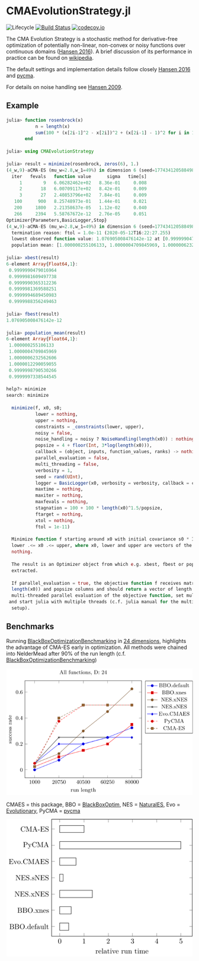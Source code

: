 # CMAEvolutionStrategy.jl

<!--![Lifecycle](https://img.shields.io/badge/lifecycle-experimental-orange.svg)
![Lifecycle](https://img.shields.io/badge/lifecycle-maturing-blue.svg)-->
![Lifecycle](https://img.shields.io/badge/lifecycle-stable-green.svg)<!--
![Lifecycle](https://img.shields.io/badge/lifecycle-retired-orange.svg)
![Lifecycle](https://img.shields.io/badge/lifecycle-archived-red.svg)
![Lifecycle](https://img.shields.io/badge/lifecycle-dormant-blue.svg) -->
[![Build Status](https://travis-ci.com/jbrea/CMAEvolutionStrategy.jl.svg?branch=master)](https://travis-ci.com/jbrea/CMAEvolutionStrategy.jl)
[![codecov.io](http://codecov.io/github/jbrea/CMAEvolutionStrategy.jl/coverage.svg?branch=master)](http://codecov.io/github/jbrea/CMAEvolutionStrategy.jl?branch=master)
<!--[![Documentation](https://img.shields.io/badge/docs-stable-blue.svg)](https://jbrea.github.io/CMAEvolutionStrategy.jl/stable)
[![Documentation](https://img.shields.io/badge/docs-master-blue.svg)](https://jbrea.github.io/CMAEvolutionStrategy.jl/dev)
-->

The CMA Evolution Strategy is a stochastic method for derivative-free
optimization of potentially non-linear, non-convex or noisy functions over
continuous domains ([Hansen 2016](https://arxiv.org/abs/1604.00772)).
A brief discussion of its performance in practice can be found on
[wikipedia](https://en.wikipedia.org/wiki/CMA-ES#Performance_in_practice).

The default settings and implementation details follow closely
[Hansen 2016](https://arxiv.org/abs/1604.00772) and
[pycma](https://github.com/CMA-ES/pycma).

For details on noise handling see [Hansen 2009](http://dx.doi.org/10.1109/TEVC.2008.924423).

## Example
```julia
julia> function rosenbrock(x)
           n = length(x)
           sum(100 * (x[2i-1]^2 - x[2i])^2 + (x[2i-1] - 1)^2 for i in 1:div(n, 2))
       end

julia> using CMAEvolutionStrategy

julia> result = minimize(rosenbrock, zeros(6), 1.)
(4_w,9)-aCMA-ES (mu_w=2.8,w_1=49%) in dimension 6 (seed=17743412058849885570, 2020-05-12T16:22:27.211)
  iter   fevals   function value      sigma   time[s]
     1        9   6.06282462e+02   8.36e-01     0.008
     2       18   6.00709117e+02   8.42e-01     0.009
     3       27   2.40853796e+02   7.84e-01     0.009
   100      900   8.25748973e-01   1.44e-01     0.021
   200     1800   2.21358637e-05   1.12e-02     0.040
   266     2394   5.58767672e-12   2.76e-05     0.051
Optimizer{Parameters,BasicLogger,Stop}
(4_w,9)-aCMA-ES (mu_w=2.8,w_1=49%) in dimension 6 (seed=17743412058849885570, 2020-05-12T16:22:27.254)
  termination reason: ftol = 1.0e-11 (2020-05-12T16:22:27.255)
  lowest observed function value: 1.076905008476142e-12 at [0.9999990479016964, 0.9999981609497738, 0.9999990365312236, 0.9999981369588251, 0.9999994689450983, 0.9999988356249463]
  population mean: [1.000000255106133, 1.0000004709845969, 1.0000006232562606, 1.0000012290059055, 0.9999998790530266, 0.9999997338544545]

julia> xbest(result)
6-element Array{Float64,1}:
 0.9999990479016964
 0.9999981609497738
 0.9999990365312236
 0.9999981369588251
 0.9999994689450983
 0.9999988356249463

julia> fbest(result)
1.076905008476142e-12

julia> population_mean(result)
6-element Array{Float64,1}:
 1.000000255106133
 1.0000004709845969
 1.0000006232562606
 1.0000012290059055
 0.9999998790530266
 0.9999997338544545

help?> minimize
search: minimize

  minimize(f, x0, s0;
           lower = nothing,
           upper = nothing,
           constraints = _constraints(lower, upper),
           noisy = false,
           noise_handling = noisy ? NoiseHandling(length(x0)) : nothing,
           popsize = 4 + floor(Int, 3*log(length(x0))),
           callback = (object, inputs, function_values, ranks) -> nothing,
           parallel_evaluation = false,
           multi_threading = false,
           verbosity = 1,
           seed = rand(UInt),
           logger = BasicLogger(x0, verbosity = verbosity, callback = callback),
           maxtime = nothing,
           maxiter = nothing,
           maxfevals = nothing,
           stagnation = 100 + 100 * length(x0)^1.5/popsize,
           ftarget = nothing,
           xtol = nothing,
           ftol = 1e-11)

  Minimize function f starting around x0 with initial covariance s0 * I under box constraints
  lower .<= x0 .<= upper, where x0, lower and upper are vectors of the same length or
  nothing.

  The result is an Optimizer object from which e.g. xbest, fbest or population_mean can be
  extracted.

  If parallel_evaluation = true, the objective function f receives matrices of n rows (n =
  length(x0)) and popsize columns and should return a vector of length popsize. To use
  multi-threaded parallel evaluation of the objective function, set multi_threading = true
 and start julia with multiple threads (c.f. julia manual for the multi-threading
  setup).
```
## Benchmarks

Running
[BlackBoxOptimizationBenchmarking](https://github.com/jonathanBieler/BlackBoxOptimizationBenchmarking.jl)
in [24 dimensions](test/bbob.jl), highlights the advantage of CMA-ES early in optimization.
All methods were chained into NelderMead after 90% of the run length (c.f. [BlackBoxOptimizationBenchmarking](https://github.com/jonathanBieler/BlackBoxOptimizationBenchmarking.jl))

![](bbob24.png)

CMAES = this package,
BBO = [BlackBoxOptim](https://github.com/robertfeldt/BlackBoxOptim.jl),
NES = [NaturalES](https://github.com/francescoalemanno/NaturalES.jl),
Evo = [Evolutionary](https://github.com/wildart/Evolutionary.jl),
PyCMA = [pycma](https://github.com/CMA-ES/pycma)

![](bbob24rt.png)
